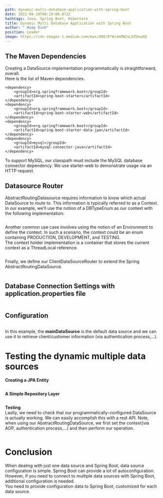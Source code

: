 ```yaml
---
path: dynamic-multi-database-application-with-spring-boot
date: 2021-08-19T08:19:08.072Z
hashtags: Java, Spring Boot, Hibernate
title: Dynamic Multi Database Application with Spring Boot
author: " Hiep Dinh"
position: Leader
image: https://cdn-images-1.medium.com/max/400/0*Wi4mPW2xLbZ9nwXQ
---
```

<!--StartFragment-->

## The Maven Dependencies

Creating a DataSource implementation programmatically is straightforward, overall.\
Here is the list of Maven dependencies.

```
<dependency>
	<groupId>org.springframework.boot</groupId>
	<artifactId>spring-boot-starter</artifactId>
</dependency>
<dependency>
	<groupId>org.springframework.boot</groupId>
	<artifactId>spring-boot-starter-web</artifactId>
</dependency>
<dependency>
	<groupId>org.springframework.boot</groupId>
	<artifactId>spring-boot-starter-data-jpa</artifactId>
</dependency>
<dependency>
	<groupId>mysql</groupId>
	<artifactId>mysql-connector-java</artifactId>
</dependency>
```

To support MySQL, our classpath must include the MySQL database connector dependency. We use starter-web to demonstrate usage via an HTTP request.

## Datasource Router

AbstractRoutingDatasource requires information to know which actual DataSource to route to. This information is typically referred to as a Context.\
In our example, we’ll use the notion of a DBTypeEnum as our context with the following implementation:

```

```

Another common use case involves using the notion of an Environment to define the context. In such a scenario, the context could be an enum containing PRODUCTION, DEVELOPMENT, and TESTING.\
The context holder implementation is a container that stores the current context as a ThreadLocal reference.

```

```

Finally, we define our ClientDataSourceRouter to extend the Spring AbstractRoutingDataSource.

```

```

## Database Connection Settings with application.properties file

```

```

## Configuration

```

```

In this example, the **mainDataSource** is the default data source and we can use it to retrieve client/customer information (via authentication process,…).

# Testing the dynamic multiple data sources

**Creating a JPA Entity**

```

```

**A Simple Repository Layer**

```

```

**Testing**\
Lastly, we need to check that our programmatically-configured DataSource is actually working. We can easily accomplish this with a rest API. Note, when using our AbstractRoutingDataSource, we first set the context(via AOP, authentication process,…) and then perform our operation.

```

```

# Conclusion

When dealing with just one data source and Spring Boot, data source configuration is simple. Spring Boot can provide a lot of autoconfiguration. However, if you need to connect to multiple data sources with Spring Boot, additional configuration is needed.\
You need to provide configuration data to Spring Boot, customized for each data source.

<!--EndFragment-->